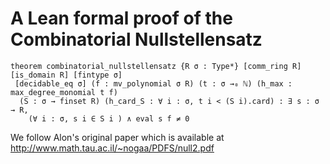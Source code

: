 # A Lean formal proof of the Combinatorial Nullstellensatz

```
theorem combinatorial_nullstellensatz {R σ : Type*} [comm_ring R] [is_domain R] [fintype σ]
 [decidable_eq σ] (f : mv_polynomial σ R) (t : σ →₀ ℕ) (h_max : max_degree_monomial t f)
  (S : σ → finset R) (h_card_S : ∀ i : σ, t i < (S i).card) : ∃ s : σ → R,
    (∀ i : σ, s i ∈ S i ) ∧ eval s f ≠ 0 
```

We follow Alon's original paper which is available at http://www.math.tau.ac.il/~nogaa/PDFS/null2.pdf
